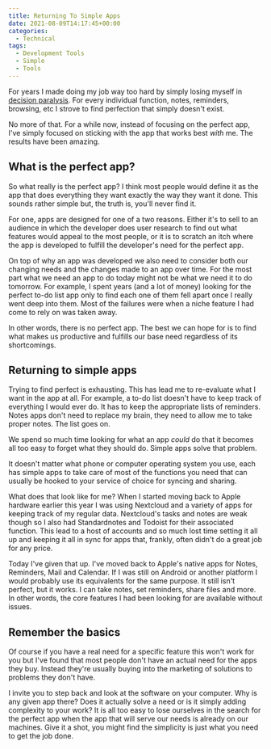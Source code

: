 ```yaml
---
title: Returning To Simple Apps
date: 2021-08-09T14:17:45+00:00
categories:
  - Technical
tags:
  - Development Tools
  - Simple
  - Tools
---
```


For years I made doing my job way too hard by simply losing myself in [decision paralysis][1]. For every individual function, notes, reminders, browsing, etc I strove to find perfection that simply doesn't exist.

No more of that. For a while now, instead of focusing on the perfect app, I've simply focused on sticking with the app that works best _with_ me. The results have been amazing.

## What is the perfect app?

So what really is the perfect app? I think most people would define it as the app that does everything they want exactly the way they want it done. This sounds rather simple but, the truth is, you'll never find it.

For one, apps are designed for one of a two reasons. Either it's to sell to an audience in which the developer does user research to find out what features would appeal to the most people, or it is to scratch an itch where the app is developed to fulfill the developer's need for the perfect app.

On top of why an app was developed we also need to consider both our changing needs and the changes made to an app over time. For the most part what we need an app to do today might not be what we need it to do tomorrow. For example, I spent years (and a lot of money) looking for the perfect to-do list app only to find each one of them fell apart once I really went deep into them. Most of the failures were when a niche feature I had come to rely on was taken away.

In other words, there is no perfect app. The best we can hope for is to find what makes us productive and fulfills our base need regardless of its shortcomings.

## Returning to simple apps

Trying to find perfect is exhausting. This has lead me to re-evaluate what I want in the app at all. For example, a to-do list doesn't have to keep track of everything I would ever do. It has to keep the appropriate lists of reminders. Notes apps don't need to replace my brain, they need to allow me to take proper notes. The list goes on.

We spend so much time looking for what an app _could_ do that it becomes all too easy to forget what they should do. Simple apps solve that problem.

It doesn't matter what phone or computer operating system you use, each has simple apps to take care of most of the functions you need that can usually be hooked to your service of choice for syncing and sharing.

What does that look like for me? When I started moving back to Apple hardware earlier this year I was using Nextcloud and a variety of apps for keeping track of my regular data. Nextcloud's tasks and notes are weak though so I also had Standardnotes and Todoist for their associated function. This lead to a host of accounts and so much lost time setting it all up and keeping it all in sync for apps that, frankly, often didn't do a great job for any price.

Today I've given that up. I've moved back to Apple's native apps for Notes, Reminders, Mail and Calendar. If I was still on Android or another platform I would probably use its equivalents for the same purpose. It still isn't perfect, but it works. I can take notes, set reminders, share files and more. In other words, the core features I had been looking for are available without issues.

## Remember the basics

Of course if you have a real need for a specific feature this won't work for you but I've found that most people don't have an actual need for the apps they buy. Instead they're usually buying into the marketing of solutions to problems they don't have.

I invite you to step back and look at the software on your computer. Why is any given app there? Does it actually solve a need or is it simply adding complexity to your work? It is all too easy to lose ourselves in the search for the perfect app when the app that will serve our needs is already on our machines. Give it a shot, you might find the simplicity is just what you need to get the job done.

 [1]: https://procrastination.com/blog/9/decision-paralysis-overthinking-choices